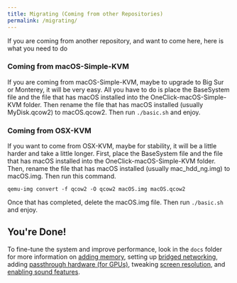 ```yaml
---
title: Migrating (Coming from other Repositories)
permalink: /migrating/
--- 
```


If you are coming from another repository, and want to come here, here is what you need to do

### Coming from macOS-Simple-KVM

If you are coming from macOS-Simple-KVM, maybe to upgrade to Big Sur or Monterey, it will be very easy. All you have to do is place the BaseSystem file and the file that has macOS installed into the OneClick-macOS-Simple-KVM folder. Then rename the file that has macOS installed (usually MyDisk.qcow2) to macOS.qcow2. Then run `./basic.sh` and enjoy.

### Coming from OSX-KVM

If you want to come from OSX-KVM, maybe for stability, it will be a little harder and take a little longer. First, place the BaseSystem file and the file that has macOS installed into the OneClick-macOS-Simple-KVM folder. Then, rename the file that has macOS installed (usually mac_hdd_ng.img) to macOS.img. Then run this command.
```
qemu-img convert -f qcow2 -O qcow2 macOS.img macOS.qcow2
```
Once that has completed, delete the macOS.img file. Then run `./basic.sh` and enjoy.

## You're Done!

To fine-tune the system and improve performance, look in the `docs` folder for more information on [adding memory](https://notaperson535.github.io/OneClick-macOS-Simple-KVM/docs/performance), setting up [bridged networking](https://notaperson535.github.io/OneClick-macOS-Simple-KVM/docs/networking), adding [passthrough hardware (for GPUs)](https://notaperson535.github.io/OneClick-macOS-Simple-KVM/docs/passthrough), tweaking [screen resolution](https://notaperson535.github.io/OneClick-macOS-Simple-KVM/docs/resolution), and [enabling sound features](https://notaperson535.github.io/OneClick-macOS-Simple-KVM/docs/passthrough).
